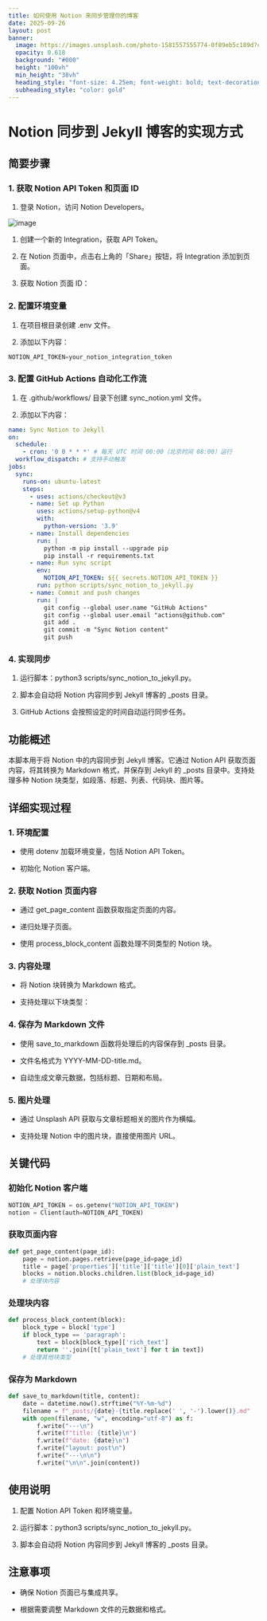 ```yaml
---
title: 如何使用 Notion 来同步管理你的博客
date: 2025-09-26
layout: post
banner:
  image: https://images.unsplash.com/photo-1581557555774-0f89eb5c189d?crop=entropy&cs=tinysrgb&fit=max&fm=jpg&ixid=M3w2OTIwMzJ8MHwxfHJhbmRvbXx8fHx8fHx8fDE3NTg4NTA3NDh8&ixlib=rb-4.1.0&q=80&w=1080
  opacity: 0.618
  background: "#000"
  height: "100vh"
  min_height: "38vh"
  heading_style: "font-size: 4.25em; font-weight: bold; text-decoration: underline"
  subheading_style: "color: gold"
---
```


# Notion 同步到 Jekyll 博客的实现方式

## 简要步骤

### 1. 获取 Notion API Token 和页面 ID

1. 登录 Notion，访问 Notion Developers。

![image](https://prod-files-secure.s3.us-west-2.amazonaws.com/a7a0cc5a-89b9-4cda-8686-1fba0ca52f40/d19c1afe-dea5-4312-9333-786b0ba83054/image.png?X-Amz-Algorithm=AWS4-HMAC-SHA256&X-Amz-Content-Sha256=UNSIGNED-PAYLOAD&X-Amz-Credential=ASIAZI2LB466UUVWPCOH%2F20250926%2Fus-west-2%2Fs3%2Faws4_request&X-Amz-Date=20250926T013906Z&X-Amz-Expires=3600&X-Amz-Security-Token=IQoJb3JpZ2luX2VjEPr%2F%2F%2F%2F%2F%2F%2F%2F%2F%2FwEaCXVzLXdlc3QtMiJHMEUCIQDybZM%2BwHGDQE9rQYjBHQU7TRSWR3sbfg1NNjG0ZhH1egIgBCDhuChfFbtfBGyiwxMuoPMVrJgweFcijFQy5LwOSKEqiAQIgv%2F%2F%2F%2F%2F%2F%2F%2F%2F%2FARAAGgw2Mzc0MjMxODM4MDUiDAHQp8VU2NfCpkWjOCrcA3rqub1DkWJN0c%2BX%2BhRCgfJgEb9Om2Rsh7luRr7xR2Av9VkhOQlMNljZDsVUyhbAbjy085gGAOCQGd68uYd9OjSg%2BlzFg%2B6W32%2FEfNXItBW2vUP9lehbm0EzIkqtwU8uUFFht1ySfZk492xkDmi9b0rQQyTtvtKtBD%2BpyoOG34QllhxI2%2Bqz0BEobY%2FM4mQkXc3hFKALhiZgy9x4qPhddH7Gd%2Bs2TlW%2FvhNCzFenUxpxncs1LVPZTW5SxBRraDAXO90zDaLLQ7pz1B4m5VKtGCdKA4vrzV4zqrrRQbAcRyAW2eDP9PZhuzXwuqt44AQGbLK5gAChMLNf71Q3yrkSbSGOEEmhbTcT9NkAf1%2FeCS7kYcB5MzQ1JKf%2FXnC4WgIdffQ2Vhlp9Fd0t6DJrlION1LhOrRoUMoyvWMr40jjgi0mm1YHOZYdYDkqqmRvW0SU6yD%2BrY%2BHqxbCANRrS%2FswDTvhlTZtFjv9oTn%2BikM51V8M3Hqq76WZIGGhq%2B53ZlRr4WlVbFiNss4Z0N6gcfY2xp75dwmBMbF1ChVtJXrZZg9OUxrztH5eRve1BnL1lKlI8TB%2F8EXphsHIdaQG6kj5Ajh%2BWkBZ2TtwCX1rGJ4ZxC0ZQxdwVbAAHxNZdE3hMJLV18YGOqUBMmFY4BPVI8LO4umrwNsR54iLF6oumckGHbIW1yyyrGQPKmuzPKWyPNumy8ggvTxaee8EmxuwpJaMDXmXk1U0oy%2FFT%2BNnGEPXmFZRnkecaVGRT6DIyZJCKtHD0ywnPpBOf21EFWZasI%2BXnbQf7WUilN%2BUXhRtsRa5Z7KvbCGEkh3BlCq%2BYKLmD73eCocLwraBGIm3ThbVKQ0GC1KwquvJ4b2uZyM7&X-Amz-Signature=e03905a2805a1df3478060326e76bfdc7fdd04fe2866b4091458ec0fe5614f3b&X-Amz-SignedHeaders=host&x-amz-checksum-mode=ENABLED&x-id=GetObject)

1. 创建一个新的 Integration，获取 API Token。

1. 在 Notion 页面中，点击右上角的「Share」按钮，将 Integration 添加到页面。

1. 获取 Notion 页面 ID：


### 2. 配置环境变量

1. 在项目根目录创建 .env 文件。

1. 添加以下内容：

```javascript
NOTION_API_TOKEN=your_notion_integration_token
```

### 3. 配置 GitHub Actions 自动化工作流

1. 在 .github/workflows/ 目录下创建 sync_notion.yml 文件。

1. 添加以下内容：

```yaml
name: Sync Notion to Jekyll
on:
  schedule:
    - cron: '0 0 * * *' # 每天 UTC 时间 00:00（北京时间 08:00）运行
  workflow_dispatch: # 支持手动触发
jobs:
  sync:
    runs-on: ubuntu-latest
    steps:
      - uses: actions/checkout@v3
      - name: Set up Python
        uses: actions/setup-python@v4
        with:
          python-version: '3.9'
      - name: Install dependencies
        run: |
          python -m pip install --upgrade pip
          pip install -r requirements.txt
      - name: Run sync script
        env:
          NOTION_API_TOKEN: ${{ secrets.NOTION_API_TOKEN }}
        run: python scripts/sync_notion_to_jekyll.py
      - name: Commit and push changes
        run: |
          git config --global user.name "GitHub Actions"
          git config --global user.email "actions@github.com"
          git add .
          git commit -m "Sync Notion content"
          git push
```

### 4. 实现同步

1. 运行脚本：python3 scripts/sync_notion_to_jekyll.py。

1. 脚本会自动将 Notion 内容同步到 Jekyll 博客的 _posts 目录。

1. GitHub Actions 会按照设定的时间自动运行同步任务。

## 功能概述

本脚本用于将 Notion 中的内容同步到 Jekyll 博客。它通过 Notion API 获取页面内容，将其转换为 Markdown 格式，并保存到 Jekyll 的 _posts 目录中。支持处理多种 Notion 块类型，如段落、标题、列表、代码块、图片等。

## 详细实现过程

### 1. 环境配置

- 使用 dotenv 加载环境变量，包括 Notion API Token。

- 初始化 Notion 客户端。

### 2. 获取 Notion 页面内容

- 通过 get_page_content 函数获取指定页面的内容。

- 递归处理子页面。

- 使用 process_block_content 函数处理不同类型的 Notion 块。

### 3. 内容处理

- 将 Notion 块转换为 Markdown 格式。

- 支持处理以下块类型：


### 4. 保存为 Markdown 文件

- 使用 save_to_markdown 函数将处理后的内容保存到 _posts 目录。

- 文件名格式为 YYYY-MM-DD-title.md。

- 自动生成文章元数据，包括标题、日期和布局。

### 5. 图片处理

- 通过 Unsplash API 获取与文章标题相关的图片作为横幅。

- 支持处理 Notion 中的图片块，直接使用图片 URL。

## 关键代码

### 初始化 Notion 客户端

```python
NOTION_API_TOKEN = os.getenv("NOTION_API_TOKEN")
notion = Client(auth=NOTION_API_TOKEN)
```

### 获取页面内容

```python
def get_page_content(page_id):
    page = notion.pages.retrieve(page_id=page_id)
    title = page['properties']['title']['title'][0]['plain_text']
    blocks = notion.blocks.children.list(block_id=page_id)
    # 处理块内容
```

### 处理块内容

```python
def process_block_content(block):
    block_type = block['type']
    if block_type == 'paragraph':
        text = block[block_type]['rich_text']
        return ''.join([t['plain_text'] for t in text])
    # 处理其他块类型
```

### 保存为 Markdown

```python
def save_to_markdown(title, content):
    date = datetime.now().strftime("%Y-%m-%d")
    filename = f"_posts/{date}-{title.replace(' ', '-').lower()}.md"
    with open(filename, "w", encoding="utf-8") as f:
        f.write("---\n")
        f.write(f"title: {title}\n")
        f.write(f"date: {date}\n")
        f.write("layout: post\n")
        f.write("---\n\n")
        f.write("\n\n".join(content))
```

## 使用说明

1. 配置 Notion API Token 和环境变量。

1. 运行脚本：python3 scripts/sync_notion_to_jekyll.py。

1. 脚本会自动将 Notion 内容同步到 Jekyll 博客的 _posts 目录。

## 注意事项

- 确保 Notion 页面已与集成共享。

- 根据需要调整 Markdown 文件的元数据和格式。